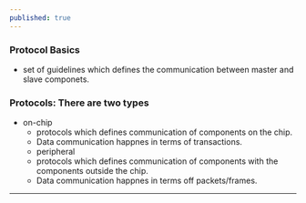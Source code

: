 ```yaml
---
published: true
---
```

### Protocol Basics
 - set of guidelines which defines the communication between master and slave componets.
### Protocols: There are two types
 - on-chip
	- protocols which defines communication of components on the chip.
	 - Data communication happnes in terms of transactions.
	- peripheral
	 - protocols which defines communication of components with the components outside the chip.
	 - Data communication happnes in terms off packets/frames.
-------
